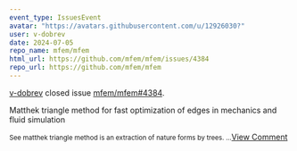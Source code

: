 ```yaml
---
event_type: IssuesEvent
avatar: "https://avatars.githubusercontent.com/u/12926030?"
user: v-dobrev
date: 2024-07-05
repo_name: mfem/mfem
html_url: https://github.com/mfem/mfem/issues/4384
repo_url: https://github.com/mfem/mfem
---
```


<a href='https://github.com/v-dobrev' target='_blank'>v-dobrev</a> closed issue <a href='https://github.com/mfem/mfem/issues/4384' target='_blank'>mfem/mfem#4384</a>.

<p>Matthek triangle method for fast optimization of edges in mechanics and fluid simulation</p><small>See matthek triangle method is an extraction of nature forms by trees....</small><a href='https://github.com/mfem/mfem/issues/4384' target='_blank'>View Comment</a>